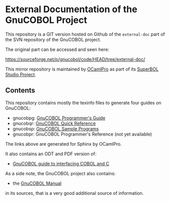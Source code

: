 # External Documentation of the GnuCOBOL Project

This repository is a GIT version hosted on Github of the
`external-doc` part of the SVN repository of the GnuCOBOL project.

The original part can be accessed and seen here:

https://sourceforge.net/p/gnucobol/code/HEAD/tree/external-doc/

This mirror repository is maintained by
[OCamlPro](https://ocamlpro.com) as part of its [SuperBOL Studio
Project](https://get-superbol.com).

## Contents

This repository contains mostly the texinfo files to generate four
guides on GnuCOBOL:

* gnucobpg: [GnuCOBOL Programmer's Guide](https://get-superbol.com/gnucobol/gnucobpg)
* gnucobqr: [GnuCOBOL Quick Reference](https://get-superbol.com/gnucobol/gnucobqr)
* gnucobsp: [GnuCOBOL Sample Programs](https://get-superbol.com/gnucobol/gnucobsp)
* gnucobpr: GnuCOBOL Programmer's Reference (not yet available)

The links above are generated for Sphinx by OCamlPro.

It also contains an ODT and PDF version of:

* [GnuCOBOL guide to interfacing COBOL and C](https://github.com/OCamlPro/gnucobol-docs/blob/master/GnuCOBOL_C_Interaction.pdf)

As a side note, the GnuCOBOL project also contains:

* the [GnuCOBOL Manual](https://get-superbol.com/gnucobol/manual)

in its sources, that is a very good additional source of information.
